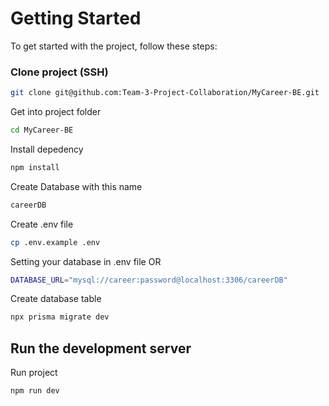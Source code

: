 # Getting Started

To get started with the project, follow these steps:

### Clone project (SSH)

```bash
git clone git@github.com:Team-3-Project-Collaboration/MyCareer-BE.git
```

Get into project folder
```bash
cd MyCareer-BE
```

Install depedency
```bash
npm install
```

Create Database with this name
```bash
careerDB
```

Create .env file
```bash
cp .env.example .env
```

Setting your database in .env file
OR
```bash
DATABASE_URL="mysql://career:password@localhost:3306/careerDB"
```

Create database table
```bash
npx prisma migrate dev
```

## Run the development server

Run project
```bash
npm run dev
```
